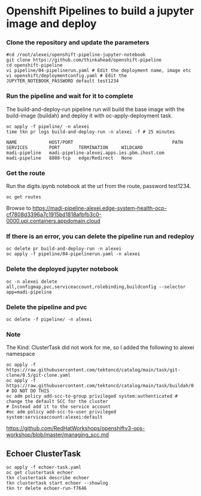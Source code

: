 # Openshift Pipelines to build a jupyter image and deploy 

### Clone the repository and update the parameters
```
#cd /root/alexei/openshift-pipeline-jupyter-notebook
git clone https://github.com/thinkahead/openshift-pipeline
cd openshift-pipeline
vi pipeline/04-pipelinerun.yaml # Edit the deployment name, image etc
vi openshift/deploymentconfig.yaml # Edit the JUPYTER_NOTEBOOK_PASSWORD default test1234
```

### Run the pipeline and wait for it to complete
The build-and-deploy-run pipeline run will build the base image with the build-image (buildah) and deploy it with oc-apply-deployment task.
```
oc apply -f pipeline/ -n alexei
time tkn pr logs build-and-deploy-run -n alexei -f # 25 minutes

NAME            HOST/PORT                                     PATH   SERVICES        PORT       TERMINATION     WILDCARD
madi-pipeline   madi-pipeline-alexei.apps.ies.pbm.ihost.com          madi-pipeline   8888-tcp   edge/Redirect   None
```
### Get the route
Run the digits.ipynb notebook at the url from the route, password test1234.
```
oc get routes
```
Browse to https://madi-pipeline-alexei.edge-system-health-ocp-cf7808d3396a7c1915bd1818afbfb3c0-0000.upi.containers.appdomain.cloud

### If there is an error, you can delete the pipeline run and redeploy
```
oc delete pr build-and-deploy-run -n alexei
oc apply -f pipeline/04-pipelinerun.yaml -n alexei
```

### Delete the deployed jupyter notebook
```
oc -n alexei delete all,configmap,pvc,serviceaccount,rolebinding,buildconfig --selector app=madi-pipeline
```

### Delete the pipeline and pvc
```
oc delete -f pipeline/ -n alexei
```

### Note
The Kind: ClusterTask did not work for me, so I added the following to alexei namespace
```
oc apply -f https://raw.githubusercontent.com/tektoncd/catalog/main/task/git-clone/0.5/git-clone.yaml
oc apply -f https://raw.githubusercontent.com/tektoncd/catalog/main/task/buildah/0.3/buildah.yaml
# DO NOT DO THIS
oc adm policy add-scc-to-group privileged system:authenticated # change the default SCC for the cluster
# Instead add it to the service account
#oc adm policy add-scc-to-user privileged system:serviceaccount:alexei:default
```
https://github.com/RedHatWorkshops/openshiftv3-ops-workshop/blob/master/managing_scc.md

## Echoer ClusterTask
```
oc apply -f echoer-task.yaml
oc get clustertask echoer
tkn clustertask describe echoer
tkn clustertask start echoer --showlog
tkn tr delete echoer-run-f7646
```
